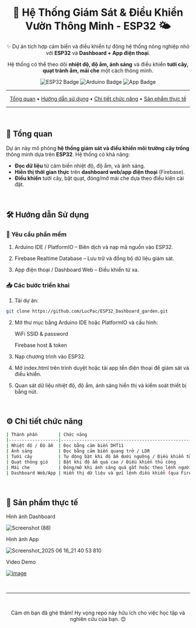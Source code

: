 <div align="center">
  <h1>🌱 Hệ Thống Giám Sát & Điều Khiển Vườn Thông Minh - ESP32 🌤️</h1>
  <p>✨ Dự án tích hợp cảm biến và điều khiển tự động hệ thống nông nghiệp nhỏ với <strong>ESP32</strong> và <strong>Dashboard + App điện thoại</strong>.</p>
  <p>Hệ thống có thể theo dõi <strong>nhiệt độ, độ ẩm, ánh sáng</strong> và điều khiển <strong>tưới cây, quạt tránh ẩm, mái che</strong> một cách thông minh.</p>

  <p>
    <img src="https://img.shields.io/badge/ESP32-Microcontroller-brightgreen?style=for-the-badge&logo=espressif&logoColor=white" alt="ESP32 Badge">
    <img src="https://img.shields.io/badge/Ngôn ngữ-Arduino C++-blue?style=for-the-badge&logo=arduino&logoColor=white" alt="Arduino Badge">
    <img src="https://img.shields.io/badge/Giám sát-App%20điện%20thoại%20+%20Web-orange?style=for-the-badge&logo=firebase&logoColor=white" alt="App Badge">
  </p>

---

  <p>
    <a href="#🚀-tổng-quan">Tổng quan</a> •
    <a href="#🛠️-hướng-dẫn-sử-dụng">Hướng dẫn sử dụng</a> •
    <a href="#⚙️-chi-tiết-chức-năng">Chi tiết chức năng</a> •
    <a href="#🚩-sản-phẩm-thực-tế">Sản phẩm thực tế</a>
  </p>

---
</div>

<br>

## 🚀 Tổng quan

Dự án này mô phỏng **hệ thống giám sát và điều khiển môi trường cây trồng** thông minh dựa trên **ESP32**. Hệ thống có khả năng:

- **Đọc dữ liệu** từ cảm biến nhiệt độ, độ ẩm, và ánh sáng.
- **Hiển thị thời gian thực** trên **dashboard web/app điện thoại** (Firebase).
- **Điều khiển** tưới cây, bật quạt, đóng/mở mái che dựa theo điều kiện cài đặt.

<br>

## 🛠️ Hướng dẫn Sử dụng

### 🔧 Yêu cầu phần mềm
1. Arduino IDE / PlatformIO – Biên dịch và nạp mã nguồn vào ESP32.

2. Firebase Realtime Database – Lưu trữ và đồng bộ dữ liệu giám sát.

3. App điện thoại / Dashboard Web – Điều khiển từ xa.

### 📥 Các bước triển khai
1. Tải dự án:
   
```bash
git clone https://github.com/LucPac/ESP32_Dashboard_garden.git
```
   
2. Mở thư mục bằng Arduino IDE hoặc PlatformIO và cấu hình:

    WiFi SSID & password  
  
    Firebase host & token

3. Nạp chương trình vào ESP32.

4. Mở index.html trên trình duyệt hoặc tải app tển điện thoại để giám sát và điều khiển.

5. Quan sát dữ liệu nhiệt độ, độ ẩm, ánh sáng hiển thị và kiểm soát thiết bị bằng nút.

<br>

## ⚙️ Chi tiết chức năng

```bash
| Thành phần        | Chức năng                                              |
|-------------------|--------------------------------------------------------|
| Nhiệt độ / Độ ẩm  | Đọc bằng cảm biến DHT11                                |
| Ánh sáng          | Đọc bằng cảm biến quang trở / LDR                      |
| Tưới cây          | Tự động bật khi độ ẩm dưới ngưỡng / Điều khiển từ app  |
| Quạt thông gió    | Bật khi độ ẩm quá cao / Điều khiển thủ công            |
| Mái che           | Đóng/mở khi ánh sáng quá gắt hoặc theo lệnh người dùng |
| Dashboard Web/App | Hiển thị dữ liệu và gửi lệnh điều khiển (qua Firebase) |
```

<br>

## 🚩 Sản phẩm thực tế  

Hình ảnh Dashboard

![Screenshot (88)](https://github.com/user-attachments/assets/69fb3322-0883-4147-86d6-2e13d60fea53)

Hình ảnh App

![Screenshot_2025 06 16_21 40 53 810](https://github.com/user-attachments/assets/4e3e2b38-30c4-4426-9b80-3b8a2767c010)

Video Demo

[![image](https://github.com/user-attachments/assets/a3b1c62b-9412-4591-9d95-9bcef3d3614c)](https://www.youtube.com/watch?v=0sz0hhzup2c)

<br>

---

<div align="center">
  <br>
  <p>Cảm ơn bạn đã ghé thăm! Hy vọng repo này hữu ích cho việc học tập và nghiên cứu của bạn. 😊</p>
  </div>
